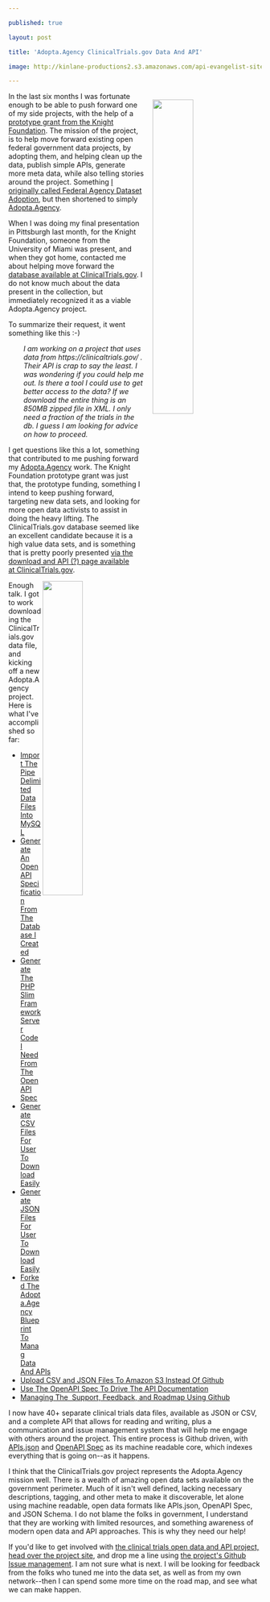 ---
published: true
layout: post
title: 'Adopta.Agency ClinicalTrials.gov Data And API'
image: http://kinlane-productions2.s3.amazonaws.com/api-evangelist-site/blog/clinical-trials-adopta-agency.png
---

<p><a href="https://clinicaltrials.gov"><img style="padding: 15px;" src="https://kinlane-productions2.s3.amazonaws.com/api-evangelist-site/blog/clinical-trials-gov.png" alt="" width="40%" align="right" /></a>
<p>In the last six months I was fortunate enough to be able to push forward one of my side projects, with the help of a <a href="http://knightfoundation.org/grants/201551217/">prototype grant from the Knight Foundation</a>. The mission of the project, is to help move forward existing open federal government data projects, by adopting them, and helping clean up the data, publish simple APIs, generate more meta data, while also telling stories around the project. Something <a href="http://kinlane.com/2014/01/18/adopt-a-federal-government-dataset/">I originally called&nbsp;Federal Agency Dataset Adoption</a>, but then shortened to simply <a href="http://adopta.agency">Adopta.Agency</a>.
<p>When I was doing my final presentation in Pittsburgh last month, for the Knight Foundation, someone from the University of Miami was present, and when they got home, contacted me about helping move forward the <a href="https://clinicaltrials.gov/">database available at ClinicalTrials.gov</a>. I do not know much about the data present in the collection, but immediately recognized it as a viable Adopta.Agency project.
<p>To summarize their request, it went something like this :-)
<p style="padding-left: 30px;"><em>I am working on a project that uses data from https://clinicaltrials.gov/ . Their API is crap to say the least. I was wondering if you could help me out. Is there a tool I could use to get better access to the data? If we download the entire thing is an 850MB zipped file in XML. I only need a fraction of the trials in the db. I guess I am looking for advice on how to proceed.&nbsp;</em>
<p>I get questions like this a lot, something that contributed to me pushing forward my <a href="http://adopta.agency">Adopta.Agency</a> work. The Knight Foundation prototype grant was just that, the prototype funding, something I intend to keep pushing forward, targeting new data sets, and looking for more open data activists to assist in doing the heavy lifting. The ClinicalTrials.gov database seemed like an excellent candidate because it is a high value data sets, and is something that is pretty poorly presented <a href="https://clinicaltrials.gov/ct2/resources/download">via the download and API (?) page available at&nbsp;ClinicalTrials.gov</a>.
<p><a href="https://adopta-agency.github.io/clinical-trials/"><img src="https://kinlane-productions2.s3.amazonaws.com/api-evangelist-site/blog/clinical-trials-adopta-agency.png" alt="" width="40%" align="right" /></a>
<p>Enough talk. I got to work downloading the ClinicalTrials.gov data file, and kicking off a new Adopta.Agency project. Here is what I've accomplished so far:
<ul>
<li><a title="Create a PHP Script To Import The Delimited ClinicalTrials.Gov Data Files Into MySQL" href="https://adopta-agency.github.io/clinical-trials//2016/02/06/create-a-php-script-to-import-the-delimited-clinicaltrialsgov-data-files-into-mysql/">Import The Pipe Delimited Data Files Into MySQL</a></li>
<li><a title="Create a PHP Script To Import The Delimited ClinicalTrials.Gov Data Files Into MySQL" href="https://adopta-agency.github.io/clinical-trials//2016/02/06/create-a-php-script-to-import-the-delimited-clinicaltrialsgov-data-files-into-mysql/"></a><a title="Create a PHP Script To Generate An OpenAPI Specification From The ClinicalTrials.Gov Database I Created" href="https://adopta-agency.github.io/clinical-trials//2016/02/07/create-a-php-script-to-generate-an-openapi-specification-from-the-clinicaltrialsgov-database-i-created/">Generate An OpenAPI Specification From The Database I Created</a></li>
<li><a title="Script To Generate The PHP Slim Framework Server Code For ClinicalTrials.gov Data From OpenAPI Spec" href="https://adopta-agency.github.io/clinical-trials//2016/02/08/script-to-generate-the-php-slim-framework-server-code-for-clinicaltrialsgov-data-from-openapi-spec/">Generate The PHP Slim Framework Server Code I Need From The OpenAPI Spec</a>&nbsp;</li>
<li><a title="Script To Generate CSV Files For ClinicalTrials.gov Data" href="https://adopta-agency.github.io/clinical-trials//2016/02/09/script-to-generate-csv-files-for-clinicaltrialsgov-data/">Generate CSV Files For User To Download Easily</a></li>
<li><a title="Script To Generate JSON Files For ClinicalTrials.gov Data" href="https://adopta-agency.github.io/clinical-trials//2016/02/10/script-to-generate-json-files-for-clinicaltrialsgov-data/">Generate JSON Files For User To Download Easily</a></li>
<li><a title="Forked The Adopta.Agency Blueprint To Manag Data And APIs" href="https://adopta-agency.github.io/clinical-trials//2016/02/11/forked-the-adoptaagency-blueprint-to-manag-data-and-apis/">Forked The Adopta.Agency Blueprint To Manag Data And APIs</a>&nbsp;</li>
<li><a title="Upload Clinical Trials CSV and JSON Files To Amazon S3 Instead Of Using Github" href="https://adopta-agency.github.io/clinical-trials//2016/02/12/upload-clinical-trials-csv-and-json-files-to-amazon-s3-instead-of-using-github/">Upload CSV and JSON Files To Amazon S3 Instead Of Github</a></li>
<li><a title="Use The ClinicalTrials.gov OpenAPI Spec To Drive The Interactive API Documentation" href="https://adopta-agency.github.io/clinical-trials//2016/02/13/use-the-clinicaltrialsgov-openapi-spec-to-drive-the-interactive-api-documentation/">Use The OpenAPI Spec To Drive The API Documentation</a></li>
<li><a title="Managing The ClinicalTrials.gov Support, Feedback, And Roadmap Using Github" href="https://adopta-agency.github.io/clinical-trials//2016/02/14/managing-the-clinicaltrialsgov-support-feedback-and-roadmap-using-github/">Managing The &nbsp;Support, Feedback, and Roadmap Using Github</a></li>
</ul>
<p>I now have 40+ separate clinical trials data files, available as JSON or CSV, and a complete API that allows for reading and writing, plus a communication and issue management system that will help me engage with others around the project. This entire process is Github driven, with <a href="http://apisjson.org">APIs.json</a> and <a href="https://github.com/OAI/OpenAPI-Specification">OpenAPI Spec</a> as its machine readable core, which indexes everything that is going on--as it happens.
<p>I think that the ClinicalTrials.gov project represents the Adopta.Agency mission well. There is a wealth of amazing open data sets available on the government perimeter. Much of it isn't well defined, lacking necessary descriptions, tagging, and other meta to make it discoverable, let alone using machine readable, open data formats like APIs.json, OpenAPI Spec, and JSON Schema. I do not blame the folks in government, I understand that they are working with limited resources, and something awareness of modern open data and API approaches. This is why they need our help!
<p>If you'd like to get involved with <a href="https://github.com/adopta-agency/clinical-trials">the clinical trials open data and API project, head over the project site</a>, and drop me a line using <a href="https://github.com/adopta-agency/clinical-trials/issues">the project's Github Issue management</a>. I am not sure what is next. I will be looking for feedback from the folks who tuned me into the data set, as well as from my own network--then I can spend some more time on the road map, and see what we can make happen.

